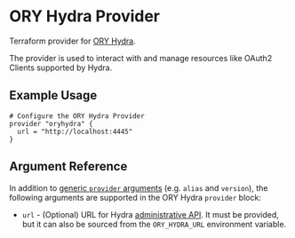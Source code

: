 # ORY Hydra Provider

Terraform provider for [ORY Hydra](https://github.com/ory/hydra).

The provider is used to interact with and manage resources like OAuth2 Clients supported by Hydra.

## Example Usage

```hcl
# Configure the ORY Hydra Provider
provider "oryhydra" {
  url = "http://localhost:4445"
}
```

## Argument Reference

In addition to [generic `provider` arguments](https://www.terraform.io/docs/configuration/providers.html) (e.g. `alias` and `version`),
the following arguments are supported in the ORY Hydra `provider` block:

* `url` - (Optional) URL for Hydra [administrative API](https://www.ory.sh/hydra/docs/reference/api/#administrative-endpoints).
It must be provided, but it can also be sourced from the `ORY_HYDRA_URL` environment variable.
